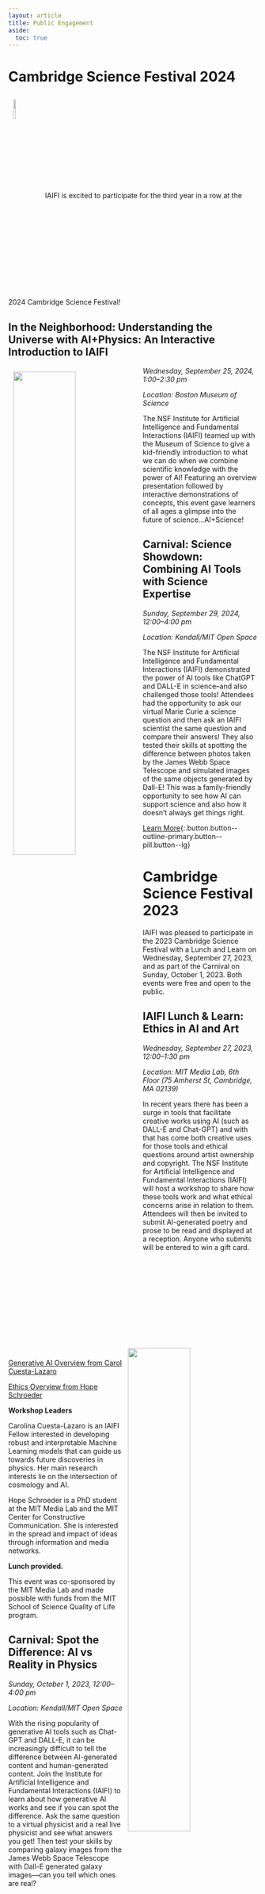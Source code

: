 ```yaml
---
layout: article
title: Public Engagement
aside:
  toc: true
---
```

# Cambridge Science Festival 2024

[<img src="images/CSF24-logo.png" align="center" style="max-width:2601px;width:10%" hspace="10" vspace="10">](https://cambridgesciencefestival.org)
IAIFI is excited to participate for the third year in a row at the 2024 Cambridge Science Festival!

## In the Neighborhood: Understanding the Universe with AI+Physics: An Interactive Introduction to IAIFI

<img src="images/CSF2024_Gaia_MoS.jpeg" align="left" style="max-width:1200px;width:50%" hspace="10" vspace="10"> 

*Wednesday, September 25, 2024, 1:00–2:30 pm*

*Location: Boston Museum of Science*

The NSF Institute for Artificial Intelligence and Fundamental Interactions (IAIFI) teamed up with the Museum of Science to give a kid-friendly introduction to what we can do when we combine scientific knowledge with the power of AI! Featuring an overview presentation followed by interactive demonstrations of concepts, this event gave learners of all ages a glimpse into the future of science…AI+Science!

## Carnival: Science Showdown: Combining AI Tools with Science Expertise

<img src="images/CSF2024_Carnival_Sam.jpeg" align="right" style="max-width:1200px;width:50%" hspace="10" vspace="10"> 

*Sunday, September 29, 2024, 12:00–4:00 pm*

*Location: Kendall/MIT Open Space*

The NSF Institute for Artificial Intelligence and Fundamental Interactions (IAIFI) demonstrated the power of AI tools like ChatGPT and DALL-E in science–and also challenged those tools! Attendees had the opportunity to ask our virtual Marie Curie a science question and then ask an IAIFI scientist the same question and compare their answers! They also tested their skills at spotting the difference between photos taken by the James Webb Space Telescope and simulated images of the same objects generated by Dall-E! This was a family-friendly opportunity to see how AI can support science and also how it doesn’t always get things right.


[Learn More](https://cambridgesciencefestival.org/the-science-carnival/?_sfm_organizer=Institute%20for%20Artificial%20Intelligence%20and%20Fundamental%20Interactions%20(IAIFI)){:.button.button--outline-primary.button--pill.button--lg}

<!---
Did you see us at the Festival? [Complete our survey](https://forms.gle/eGoK4qdBKRfR2oCR7) to tell us what you thought!
{:.success}
--->

# Cambridge Science Festival 2023 

IAIFI was pleased to participate in the 2023 Cambridge Science Festival with a Lunch and Learn on Wednesday, September 27, 2023, and as part of the Carnival on Sunday, October 1, 2023. Both events were free and open to the public.

## IAIFI Lunch & Learn: Ethics in AI and Art

*Wednesday, September 27, 2023, 12:00–1:30 pm*

*Location: MIT Media Lab, 6th Floor (75 Amherst St, Cambridge, MA 02139)*

In recent years there has been a surge in tools that facilitate creative works using AI (such as DALL-E and Chat-GPT) and with that has come both creative uses for those tools and ethical questions around artist ownership and copyright. The NSF Institute for Artificial Intelligence and Fundamental Interactions (IAIFI) will host a workshop to share how these tools work and what ethical concerns arise in relation to them. Attendees will then be invited to submit AI-generated poetry and prose to be read and displayed at a reception. Anyone who submits will be entered to win a gift card. 

<img src="images/CSF-2023-Lunch-2.jpeg" align="left" style="max-width:1200px;width:45%" hspace="10" vspace="10"> <img src="images/CSF-2023-Lunch-1.jpeg" align="left" style="max-width:1200px;width:45%" hspace="10" vspace="10"> 

<br><br><br><br><br>
<br><br><br><br><br>
<br>

[Generative AI Overview from Carol Cuesta-Lazaro](https://slides.com/carolcuesta/palette)

[Ethics Overview from Hope Schroeder](talks/CSF2023_Lunch_Slides_Hope.pdf)

**Workshop Leaders**

Carolina Cuesta-Lazaro is an IAIFI Fellow interested in developing robust and interpretable Machine Learning models that can guide us towards future discoveries in physics. Her main research interests lie on the intersection of cosmology and AI.

Hope Schroeder is a PhD student at the MIT Media Lab and the MIT Center for Constructive Communication. She is interested in the spread and impact of ideas through information and media networks.

**Lunch provided.**

This event was co-sponsored by the MIT Media Lab and made possible with funds from the MIT School of Science Quality of Life program.

## Carnival:  Spot the Difference: AI vs Reality in Physics

*Sunday, October 1, 2023, 12:00–4:00 pm*

*Location: Kendall/MIT Open Space*

With the rising popularity of generative AI tools such as Chat-GPT and DALL-E, it can be increasingly difficult to tell the difference between AI-generated content and human-generated content. Join the Institute for Artificial Intelligence and Fundamental Interactions (IAIFI) to learn about how generative AI works and see if you can spot the difference. Ask the same question to a virtual physicist and a real live physicist and see what answers you get! Then test your skills by comparing galaxy images from the James Webb Space Telescope with Dall-E generated galaxy images—can you tell which ones are real?

<img src="images/CSF-2023-1.jpeg" align="left" style="max-width:1200px;width:45%" hspace="10" vspace="10">
<img src="images/CSF-2023-2.jpeg" align="left" style="max-width:900px;width:45%" hspace="10" vspace="10">

<img src="images/CSF-2023-3.jpeg" align="left" style="max-width:900px;width:45%" hspace="10" vspace="10">
<img src="images/CSF-2023-4.jpeg" align="left" style="max-width:1200px;width:45%" hspace="10" vspace="10">

<br><br><br><br><br>
<br><br><br><br><br>
<br><br><br><br><br>
<br><br><br><br><br>
<br><br>

# K–12 Education

The IAIFI has partnered with Northeastern’s [Theorynet program](http://www.physicstheorynet.org) to coordinate visits to high school classes in the Boston area. 

[Sign up for a classroom visit](https://forms.gle/MQh677rcxCwhzSJq7){:.button.button--outline-primary.button--pill.button--lg}.

This activity is coordinated by the [IAIFI Public Engagement Committee](/committees.html#public-engagement).

## Summer Programs for High Schoolers

Depending on the program you're interested in, you may have the opportunity to indicate interest in working with someone from the IAIFI community. Take a look on [IAIFI's People Page](https://iaifi.org/people.html) to see current members!

### MIT
* [Research Science Institute](https://www.cee.org/programs/research-science-institute)
* [MITES Summer](https://mites.mit.edu/discover-mites/mites-summer/)

### Harvard
* [Pre-College Program](https://summer.harvard.edu/high-school-programs/pre-college-program/)
* [Secondary School Program](https://summer.harvard.edu/high-school-programs/secondary-school-program/)

### Northeastern
* [Young Scholars Program (YSP)](https://stem.northeastern.edu/summer/ysp/)

### Tufts
* [RISE Internship / Practicum](https://www.bu.edu/summer/high-school-programs/rise-internship-practicum/)

# Winter Family Day

[<img src="images/OSP_WinterFamilyDay_IG_Square.jpg" align="left" style="max-width:4500px;width:50%" hspace="10" vspace="10">](https://www.openspace.mit.edu/upcoming/winter-family-day)

IAIFI was pleased to [participate in MIT's Winter Family Day on Saturday, February 25, 2023](https://news.mit.edu/2023/scene-mit-lively-winter-family-day-0314). We presented three demonstrations of a robot dog that has been trained using reinforcement learning, which trains machines to take action without explicit instructions or corrections. IAIFI Fellow Ge Yang and MIT undergrads delighted adults and children alike with their robot dog running, spinning, and hopping!

<blockquote class="twitter-tweet"><p lang="en" dir="ltr">Such a fun day sharing our robot “dog” &amp; how it was trained using reinforcement learning at the <a href="https://twitter.com/mitopenspace?ref_src=twsrc%5Etfw">@mitopenspace</a> <a href="https://twitter.com/hashtag/winterfamilyday?src=hash&amp;ref_src=twsrc%5Etfw">#winterfamilyday</a>! Thank you for having us and for all the great questions from the audience! <a href="https://t.co/4Rqk01yUND">pic.twitter.com/4Rqk01yUND</a></p>&mdash; IAIFI (@iaifi_news) <a href="https://twitter.com/iaifi_news/status/1629568551676772353?ref_src=twsrc%5Etfw">February 25, 2023</a></blockquote> <script async src="https://platform.twitter.com/widgets.js" charset="utf-8"></script>

<blockquote class="twitter-tweet"><p lang="en" dir="ltr">Thank you to <a href="https://twitter.com/EpisodeYang?ref_src=twsrc%5Etfw">@EpisodeYang</a> and his team of undergrad students (pictured here), Sophie, Evan, and Prince, for leading our <a href="https://twitter.com/mitopenspace?ref_src=twsrc%5Etfw">@mitopenspace</a> <a href="https://twitter.com/hashtag/winterfamilyday?src=hash&amp;ref_src=twsrc%5Etfw">#winterfamilyday</a> demos! <a href="https://twitter.com/AIVOInfo?ref_src=twsrc%5Etfw">@AIVOInfo</a> <a href="https://t.co/ytjPIZWWFP">pic.twitter.com/ytjPIZWWFP</a></p>&mdash; IAIFI (@iaifi_news) <a href="https://twitter.com/iaifi_news/status/1629569089092874240?ref_src=twsrc%5Etfw">February 25, 2023</a></blockquote> <script async src="https://platform.twitter.com/widgets.js" charset="utf-8"></script>

[View Winter Family Day schedule](https://www.dropbox.com/s/jw4olkqk44k3ky7/2023%20Winter%20Family%20Day%20Schedule.pdf?dl=0){:.button.button--outline-primary.button--pill.button--lg}

<br/>

<br/>

<br/>


# Engage with IAIFI

IAIFI is galvanizing AI innovation and advancing physics knowledge. Learn more [about IAIFI](about.html), [public events](events-calendar.html), and [research](research.html). 

[Sign up for our mailing list](http://mailman.mit.edu/mailman/listinfo/iaifi-news) and follow us [on Twitter](http://www.twitter.com/iaifi_news)!


